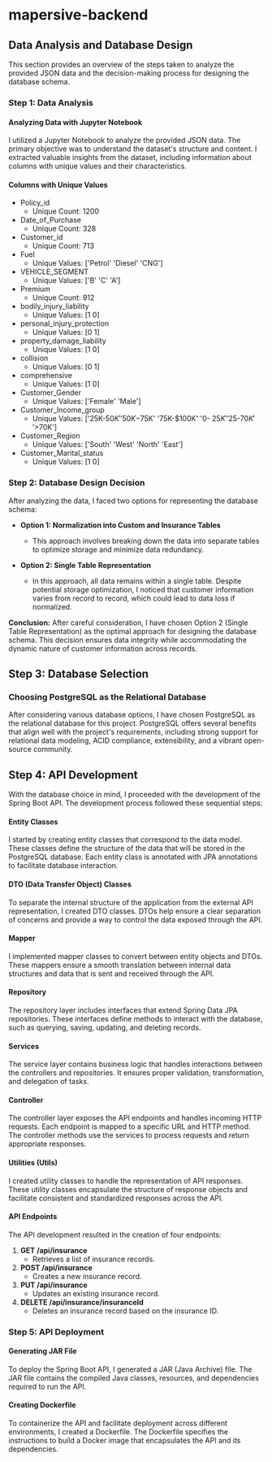 # mapersive-backend

## Data Analysis and Database Design
This section provides an overview of the steps taken to analyze the provided JSON data and the decision-making process for designing the database schema.

### Step 1: Data Analysis
#### Analyzing Data with Jupyter Notebook
I utilized a Jupyter Notebook to analyze the provided JSON data. The primary objective was to understand the dataset's structure and content. I extracted valuable insights from the dataset, including information about columns with unique values and their characteristics.

#### Columns with Unique Values
- Policy_id
  - Unique Count: 1200
- Date_of_Purchase
  - Unique Count: 328
- Customer_id
  - Unique Count: 713
- Fuel
  - Unique Values: ['Petrol' 'Diesel' 'CNG']
- VEHICLE_SEGMENT
  - Unique Values: ['B' 'C' 'A']
- Premium
  - Unique Count: 912
- bodily_injury_liability
  - Unique Values: [1 0]
- personal_injury_protection
  - Unique Values: [0 1]
- property_damage_liability
  - Unique Values: [1 0]
- collision
  - Unique Values: [0 1]
- comprehensive
  - Unique Values: [1 0]
- Customer_Gender
  - Unique Values: ['Female' 'Male']
- Customer_Income_group
  - Unique Values: ['25K-$50K' '50K-$75K' '75K-$100K' '0- $25K' '$25-$70K' '>$70K']
- Customer_Region
  - Unique Values: ['South' 'West' 'North' 'East']
- Customer_Marital_status
  - Unique Values: [1 0]

### Step 2: Database Design Decision
After analyzing the data, I faced two options for representing the database schema:

- **Option 1: Normalization into Custom and Insurance Tables**
  - This approach involves breaking down the data into separate tables to optimize storage and minimize data redundancy.

- **Option 2: Single Table Representation**
  - In this approach, all data remains within a single table. Despite potential storage optimization, I noticed that customer information varies from record to record, which could lead to data loss if normalized.

**Conclusion:**
After careful consideration, I have chosen Option 2 (Single Table Representation) as the optimal approach for designing the database schema. This decision ensures data integrity while accommodating the dynamic nature of customer information across records.

## Step 3: Database Selection
### Choosing PostgreSQL as the Relational Database
After considering various database options, I have chosen PostgreSQL as the relational database for this project. PostgreSQL offers several benefits that align well with the project's requirements, including strong support for relational data modeling, ACID compliance, extensibility, and a vibrant open-source community.

## Step 4: API Development
With the database choice in mind, I proceeded with the development of the Spring Boot API. The development process followed these sequential steps:

#### Entity Classes
I started by creating entity classes that correspond to the data model. These classes define the structure of the data that will be stored in the PostgreSQL database. Each entity class is annotated with JPA annotations to facilitate database interaction.

#### DTO (Data Transfer Object) Classes
To separate the internal structure of the application from the external API representation, I created DTO classes. DTOs help ensure a clear separation of concerns and provide a way to control the data exposed through the API.

#### Mapper
I implemented mapper classes to convert between entity objects and DTOs. These mappers ensure a smooth translation between internal data structures and data that is sent and received through the API.

#### Repository
The repository layer includes interfaces that extend Spring Data JPA repositories. These interfaces define methods to interact with the database, such as querying, saving, updating, and deleting records.

#### Services
The service layer contains business logic that handles interactions between the controllers and repositories. It ensures proper validation, transformation, and delegation of tasks.

#### Controller
The controller layer exposes the API endpoints and handles incoming HTTP requests. Each endpoint is mapped to a specific URL and HTTP method. The controller methods use the services to process requests and return appropriate responses.

#### Utilities (Utils)
I created utility classes to handle the representation of API responses. These utility classes encapsulate the structure of response objects and facilitate consistent and standardized responses across the API.

#### API Endpoints
The API development resulted in the creation of four endpoints:

1. **GET /api/insurance**
   - Retrieves a list of insurance records.
2. **POST /api/insurance**
   - Creates a new insurance record.
3. **PUT /api/insurance**
   - Updates an existing insurance record.
4. **DELETE /api/insurance/insuranceId**
   - Deletes an insurance record based on the insurance ID.

### Step 5: API Deployment
#### Generating JAR File
To deploy the Spring Boot API, I generated a JAR (Java Archive) file. The JAR file contains the compiled Java classes, resources, and dependencies required to run the API.

#### Creating Dockerfile
To containerize the API and facilitate deployment across different environments, I created a Dockerfile. The Dockerfile specifies the instructions to build a Docker image that encapsulates the API and its dependencies.

